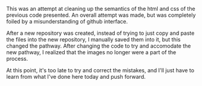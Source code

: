 This was an attempt at cleaning up the semantics of the html and css of the previous code presented. An overall attempt was made, but was completely foiled by a misunderstanding of github interface.

After a new repository was created, instead of trying to just copy and paste the files into the new repository, I manually saved them into it, but this changed the pathway. After changing the code to try and accomodate the new pathway, I realized that the images no longer were a part of the process.

At this point, it's too late to try and correct the mistakes, and I'll just have to learn from what I've done here today and push forward.